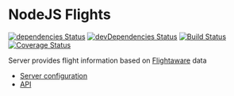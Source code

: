 # NodeJS Flights
[![dependencies Status](https://david-dm.org/mblxa/ApiProxy/status.svg)](https://david-dm.org/mblxa/ApiProxy)
[![devDependencies Status](https://david-dm.org/mblxa/ApiProxy/dev-status.svg)](https://david-dm.org/mblxa/ApiProxy?type=dev)
[![Build Status](https://travis-ci.org/mblxa/ApiProxy.svg?branch=master)](https://travis-ci.org/mblxa/ApiProxy)
[![Coverage Status](https://coveralls.io/repos/github/mblxa/ApiProxy/badge.svg?branch=master)](https://coveralls.io/github/mblxa/ApiProxy?branch=master)

Server provides flight information based on [Flightaware](https://ru.flightaware.com/commercial/flightxml/v3/content.rvt) data


* [Server configuration](docs/settings.md)
* [API](docs/api.md)